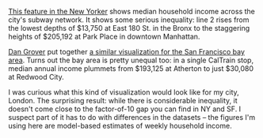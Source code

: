 [This feature in the New Yorker][1] shows median household income across the
city's subway network. It shows some serious inequality: line 2 rises from the
lowest depths of $13,750 at East 180 St. in the Bronx to the staggering heights
of $205,192 at Park Place in downtown Manhattan.

[Dan Grover][2] put together [a similar visualization for the San Francisco bay
area][3]. Turns out the bay area is pretty unequal too: in a single CalTrain
stop, median annual income plummets from $193,125 at Atherton to just $30,080
at Redwood City.

I was curious what this kind of visualization would look like for my city,
London. The surprising result: while there is considerable inequality, it
doesn't come close to the factor-of-10 gap you can find in NY and SF. I suspect
part of it has to do with differences in the datasets &ndash; the figures I'm
using here are model-based estimates of weekly household income.

[1]: http://www.newyorker.com/sandbox/business/subway.html
[2]: http://dangrover.com/
[3]: http://dangrover.github.io/sf-transit-inequality/
